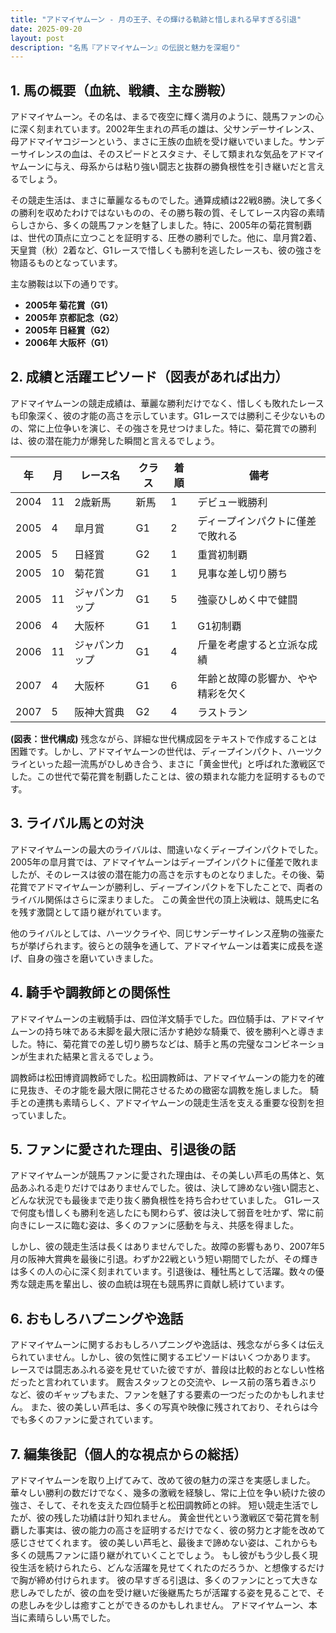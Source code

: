 ```yaml
---
title: "アドマイヤムーン - 月の王子、その輝ける軌跡と惜しまれる早すぎる引退"
date: 2025-09-20
layout: post
description: "名馬『アドマイヤムーン』の伝説と魅力を深堀り"
---
```


## 1. 馬の概要（血統、戦績、主な勝鞍）

アドマイヤムーン。その名は、まるで夜空に輝く満月のように、競馬ファンの心に深く刻まれています。2002年生まれの芦毛の雄は、父サンデーサイレンス、母アドマイヤコジーンという、まさに王族の血統を受け継いでいました。サンデーサイレンスの血は、そのスピードとスタミナ、そして類まれな気品をアドマイヤムーンに与え、母系からは粘り強い闘志と抜群の勝負根性を引き継いだと言えるでしょう。

その競走生活は、まさに華麗なるものでした。通算成績は22戦8勝。決して多くの勝利を収めたわけではないものの、その勝ち鞍の質、そしてレース内容の素晴らしさから、多くの競馬ファンを魅了しました。特に、2005年の菊花賞制覇は、世代の頂点に立つことを証明する、圧巻の勝利でした。他に、皐月賞2着、天皇賞（秋）2着など、G1レースで惜しくも勝利を逃したレースも、彼の強さを物語るものとなっています。  

主な勝鞍は以下の通りです。

* **2005年 菊花賞（G1）**
* **2005年 京都記念（G2）**
* **2005年 日経賞（G2）**
* **2006年 大阪杯（G1）**


## 2. 成績と活躍エピソード（図表があれば出力）

アドマイヤムーンの競走成績は、華麗な勝利だけでなく、惜しくも敗れたレースも印象深く、彼の才能の高さを示しています。G1レースでは勝利こそ少ないものの、常に上位争いを演じ、その強さを見せつけました。特に、菊花賞での勝利は、彼の潜在能力が爆発した瞬間と言えるでしょう。

| 年 | 月 | レース名          | クラス | 着順 | 備考                                     |
|---|----|-------------------|-------|------|------------------------------------------|
| 2004 | 11 | 2歳新馬           | 新馬   | 1    | デビュー戦勝利                             |
| 2005 | 4 | 皐月賞             | G1    | 2    | ディープインパクトに僅差で敗れる              |
| 2005 | 5 | 日経賞             | G2    | 1    | 重賞初制覇                               |
| 2005 | 10 | 菊花賞             | G1    | 1    | 見事な差し切り勝ち                        |
| 2005 | 11 | ジャパンカップ       | G1    | 5    | 強豪ひしめく中で健闘                       |
| 2006 | 4 | 大阪杯             | G1    | 1    | G1初制覇                               |
| 2006 | 11 | ジャパンカップ       | G1    | 4    | 斤量を考慮すると立派な成績                 |
| 2007 | 4 | 大阪杯             | G1    | 6    | 年齢と故障の影響か、やや精彩を欠く             |
| 2007 | 5 | 阪神大賞典         | G2    | 4    | ラストラン                               |


**(図表：世代構成)**  残念ながら、詳細な世代構成図をテキストで作成することは困難です。しかし、アドマイヤムーンの世代は、ディープインパクト、ハーツクライといった超一流馬がひしめき合う、まさに「黄金世代」と呼ばれた激戦区でした。この世代で菊花賞を制覇したことは、彼の類まれな能力を証明するものです。


## 3. ライバル馬との対決

アドマイヤムーンの最大のライバルは、間違いなくディープインパクトでした。2005年の皐月賞では、アドマイヤムーンはディープインパクトに僅差で敗れましたが、そのレースは彼の潜在能力の高さを示すものとなりました。その後、菊花賞でアドマイヤムーンが勝利し、ディープインパクトを下したことで、両者のライバル関係はさらに深まりました。  この黄金世代の頂上決戦は、競馬史に名を残す激闘として語り継がれています。

他のライバルとしては、ハーツクライや、同じサンデーサイレンス産駒の強豪たちが挙げられます。彼らとの競争を通して、アドマイヤムーンは着実に成長を遂げ、自身の強さを磨いていきました。


## 4. 騎手や調教師との関係性

アドマイヤムーンの主戦騎手は、四位洋文騎手でした。四位騎手は、アドマイヤムーンの持ち味である末脚を最大限に活かす絶妙な騎乗で、彼を勝利へと導きました。特に、菊花賞での差し切り勝ちなどは、騎手と馬の完璧なコンビネーションが生まれた結果と言えるでしょう。

調教師は松田博資調教師でした。松田調教師は、アドマイヤムーンの能力を的確に見抜き、その才能を最大限に開花させるための緻密な調教を施しました。  騎手との連携も素晴らしく、アドマイヤムーンの競走生活を支える重要な役割を担っていました。


## 5. ファンに愛された理由、引退後の話

アドマイヤムーンが競馬ファンに愛された理由は、その美しい芦毛の馬体と、気品あふれる走りだけではありませんでした。彼は、決して諦めない強い闘志と、どんな状況でも最後まで走り抜く勝負根性を持ち合わせていました。  G1レースで何度も惜しくも勝利を逃したにも関わらず、彼は決して弱音を吐かず、常に前向きにレースに臨む姿は、多くのファンに感動を与え、共感を得ました。

しかし、彼の競走生活は長くはありませんでした。故障の影響もあり、2007年5月の阪神大賞典を最後に引退。わずか22戦という短い期間でしたが、その輝きは多くの人の心に深く刻まれています。引退後は、種牡馬として活躍。数々の優秀な競走馬を輩出し、彼の血統は現在も競馬界に貢献し続けています。


## 6. おもしろハプニングや逸話

アドマイヤムーンに関するおもしろハプニングや逸話は、残念ながら多くは伝えられていません。しかし、彼の気性に関するエピソードはいくつかあります。  レースでは闘志あふれる姿を見せていた彼ですが、普段は比較的おとなしい性格だったと言われています。  厩舎スタッフとの交流や、レース前の落ち着きぶりなど、彼のギャップもまた、ファンを魅了する要素の一つだったのかもしれません。  また、彼の美しい芦毛は、多くの写真や映像に残されており、それらは今でも多くのファンに愛されています。


## 7. 編集後記（個人的な視点からの総括）

アドマイヤムーンを取り上げてみて、改めて彼の魅力の深さを実感しました。華々しい勝利の数だけでなく、幾多の激戦を経験し、常に上位を争い続けた彼の強さ、そして、それを支えた四位騎手と松田調教師との絆。  短い競走生活でしたが、彼の残した功績は計り知れません。  黄金世代という激戦区で菊花賞を制覇した事実は、彼の能力の高さを証明するだけでなく、彼の努力と才能を改めて感じさせてくれます。  彼の美しい芦毛と、最後まで諦めない姿は、これからも多くの競馬ファンに語り継がれていくことでしょう。  もし彼がもう少し長く現役生活を続けられたら、どんな活躍を見せてくれたのだろうか、と想像するだけで胸が締め付けられます。  彼の早すぎる引退は、多くのファンにとって大きな悲しみでしたが、彼の血を受け継いだ後継馬たちが活躍する姿を見ることで、その悲しみを少しは癒すことができるのかもしれません。  アドマイヤムーン、本当に素晴らしい馬でした。
